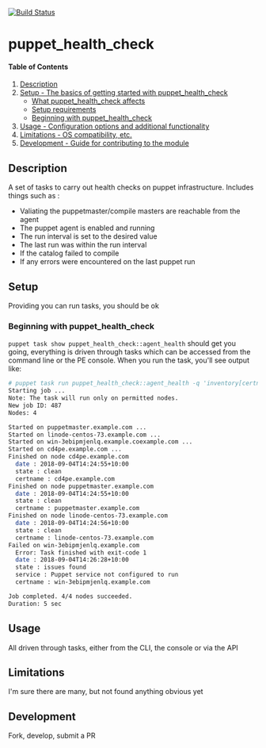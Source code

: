 [![Build Status](https://travis-ci.org/albatrossflavour/puppet_health_check.svg?branch=master)](https://travis-ci.org/albatrossflavour/puppet_health_check)
# puppet_health_check


#### Table of Contents

1. [Description](#description)
2. [Setup - The basics of getting started with puppet_health_check](#setup)
    * [What puppet_health_check affects](#what-puppet_health_check-affects)
    * [Setup requirements](#setup-requirements)
    * [Beginning with puppet_health_check](#beginning-with-puppet_health_check)
3. [Usage - Configuration options and additional functionality](#usage)
4. [Limitations - OS compatibility, etc.](#limitations)
5. [Development - Guide for contributing to the module](#development)

## Description

A set of tasks to carry out health checks on puppet infrastructure.  Includes things such as :

* Valiating the puppetmaster/compile masters are reachable from the agent
* The puppet agent is enabled and running
* The run interval is set to the desired value
* The last run was within the run interval
* If the catalog failed to compile
* If any errors were encountered on the last puppet run


## Setup

Providing you can run tasks, you should be ok

### Beginning with puppet_health_check

`puppet task show puppet_health_check::agent_health` should get you going, everything is driven through tasks which can be accessed from the command line or the PE console.  When you run the task, you'll see output like:

```bash
# puppet task run puppet_health_check::agent_health -q 'inventory[certname] {}'
Starting job ...
Note: The task will run only on permitted nodes.
New job ID: 487
Nodes: 4

Started on puppetmaster.example.com ...
Started on linode-centos-73.example.com ...
Started on win-3ebipmjenlq.example.coexample.com ...
Started on cd4pe.example.com ...
Finished on node cd4pe.example.com
  date : 2018-09-04T14:24:55+10:00
  state : clean
  certname : cd4pe.example.com
Finished on node puppetmaster.example.com
  date : 2018-09-04T14:24:55+10:00
  state : clean
  certname : puppetmaster.example.com
Finished on node linode-centos-73.example.com
  date : 2018-09-04T14:24:56+10:00
  state : clean
  certname : linode-centos-73.example.com
Failed on win-3ebipmjenlq.example.com
  Error: Task finished with exit-code 1
  date : 2018-09-04T14:26:28+10:00
  state : issues found
  service : Puppet service not configured to run
  certname : win-3ebipmjenlq.example.com

Job completed. 4/4 nodes succeeded.
Duration: 5 sec
```

## Usage

All driven through tasks, either from the CLI, the console or via the API

## Limitations

I'm sure there are many, but not found anything obvious yet

## Development

Fork, develop, submit a PR
